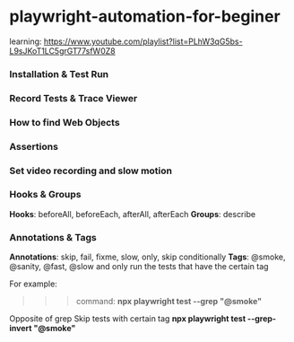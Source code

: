 # playwright-automation-for-beginer

learning: https://www.youtube.com/playlist?list=PLhW3qG5bs-L9sJKoT1LC5grGT77sfW0Z8

### Installation & Test Run

### Record Tests & Trace Viewer

### How to find Web Objects

### Assertions

### Set video recording and slow motion

### Hooks & Groups

**Hooks**: beforeAll, beforeEach, afterAll, afterEach
**Groups**: describe

### Annotations & Tags

**Annotations**: skip, fail, fixme, slow, only, skip conditionally
**Tags**: @smoke, @sanity, @fast, @slow
and only run the tests that have the certain tag

For example:

> > > command: **npx playwright test --grep "@smoke"**

Opposite of grep Skip tests with certain tag
**npx playwright test --grep-invert "@smoke"**
